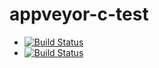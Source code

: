 # appveyor-c-test
- [![Build Status](https://travis-ci.org/azerg/time_from_uuid.svg)](https://travis-ci.org/azerg/time_from_uuid)
- [![Build Status](https://ci.appveyor.com/api/projects/status/0bxpkv9hc6sqgj0o?svg=true)]( https://ci.appveyor.com/project/azerg/time-from-uuid )
